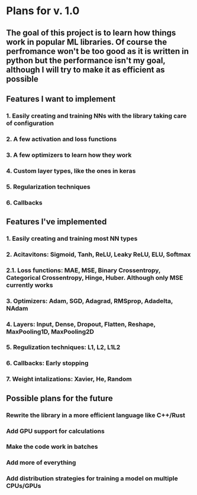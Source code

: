 # Plans for v. 1.0

## The goal of this project is to learn how things work in popular ML libraries. Of course the perfromance won't be too good as it is written in python but the performance isn't my goal, although I will try to make it as efficient as possible

## Features I want to implement

### 1. Easily creating and training NNs with the library taking care of configuration

### 2. A few activation and loss functions

### 3. A few optimizers to learn how they work

### 4. Custom layer types, like the ones in keras

### 5. Regularization techniques

### 6. Callbacks

## Features I've implemented

### 1. Easily creating and training most NN types

### 2. Acitavitons: Sigmoid, Tanh, ReLU, Leaky ReLU, ELU, Softmax

### 2.1. Loss functions: MAE, MSE, Binary Crossentropy, Categorical Crossentropy, Hinge, Huber. Although only MSE currently works

### 3. Optimizers: Adam, SGD, Adagrad, RMSprop, Adadelta, NAdam

### 4. Layers: Input, Dense, Dropout, Flatten, Reshape, MaxPooling1D, MaxPooling2D

### 5. Regulization techniques: L1, L2, L1L2

### 6. Callbacks: Early stopping

### 7. Weight intalizations: Xavier, He, Random

## Possible plans for the future

### Rewrite the library in a more efficient language like C++/Rust

### Add GPU support for calculations

### Make the code work in batches

### Add more of everything

### Add distribution strategies for training a model on multiple CPUs/GPUs
